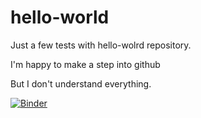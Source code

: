 # hello-world
Just a few tests with hello-wolrd repository.

I'm happy to make a step into github

But I don't understand everything.

[![Binder](https://mybinder.org/badge.svg)](http://mybinder.org/v2/gh/florentinoo/hello-world/master)
